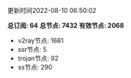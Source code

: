 更新时间2022-08-10 06:50:02

**总订阅: 64**
**总节点: 7432**
**有效节点: 2068**
- v2ray节点: 1681
- ssr节点: 5
- trojan节点: 92
- ss节点: 290
